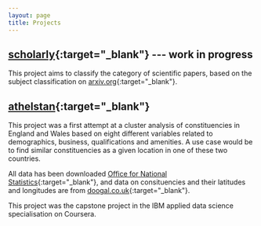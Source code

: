 ```yaml
---
layout: page
title: Projects
---
```


## [scholarly](https://github.com/saattrupdan/scholarly){:target="_blank"} --- **work in progress**

This project aims to classify the category of scientific papers, based on the subject classification on [arxiv.org](https://arxiv.org){:target="_blank"}.


## [athelstan](https://github.com/saattrupdan/athelstan){:target="_blank"}

This project was a first attempt at a cluster analysis of constituencies in England and Wales based on eight different variables related to demographics, business, qualifications and amenities. A use case would be to find similar constituencies as a given location in one of these two countries.

All data has been downloaded [Office for National Statistics](https://www.ons.org.uk){:target="_blank"}, and data on consituencies and their latitudes and longitudes are from [doogal.co.uk](https://www.doogal.co.uk){:target="_blank"}.

This project was the capstone project in the IBM applied data science specialisation on Coursera.
